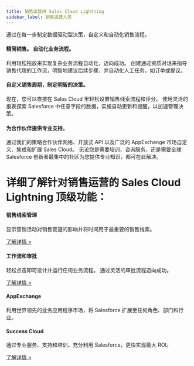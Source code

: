 ```yaml
---
title: 销售运营用 Sales Cloud Lightning
sidebar_label: 销售运营人员
---
```


通过在每一步制定数据驱动型决策，自定义和自动化销售流程。

#### 精简销售。 自动化业务流程。

利用轻松拖放来实现复杂业务流程自动化，迈向成功。 创建通过资质对话来指导销售代理的工作流，明智地建议后续步骤，并自动化人工任务，如订单或提议。

#### 自定义销售周期，制定明智的决策。

现在，您可以直接在 Sales Cloud 里轻松设置销售线索流程和评分。 使用灵活的报表探索 Salesforce 中任意字段的数据，实施自动更新和提醒，以加速管理决策。

#### 为合作伙伴提供专业支持。

通过我们的策略合作伙伴网络、开放式 API 以及广泛的 AppExchange 市场自定义、集成和扩展 Sales Cloud。 无论您是需要培训、咨询服务，还是需要全球 Salesforce 创新者最集中的社区为您提供专业知识，都可在此解决。



# 详细了解针对销售运营的 Sales Cloud Lightning 顶级功能：

#### 销售线索管理

显示营销活动对销售管道的影响并将时间用于最重要的销售线索。

[了解详情 >](/docs/sales_management/clue)

#### 工作流和审批

轻松点击即可设计并运行任何业务流程。 通过灵活的审批流程迈向成功。

[了解详情 >](/docs/sales_management/mobile_office)

#### AppExchange

利用世界领先的业务应用程序市场，将 Salesforce 扩展至任何角色、部门和行业。

#### Success Cloud

通过专业服务、支持和培训，充分利用 Salesforce，更快实现最大 ROI。

[了解详情 >]()